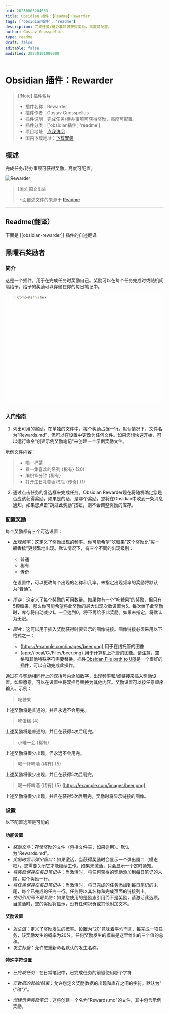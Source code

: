```yaml
---
uid: 20230803204653
title: Obsidian 插件：【Readme】Rewarder
tags: ['obsidian插件', 'readme']
description: 完成任务/待办事项可获得奖励，高度可配置。
author: Gustav Gnosspelius
type: readme
draft: false
editable: false
modified: 20230101000000
---
```


# Obsidian 插件：Rewarder

> [!Note] 插件名片
> - 插件名称：Rewarder
> - 插件作者：Gustav Gnosspelius
> - 插件说明：完成任务/待办事项可获得奖励，高度可配置。
> - 插件分类：['obsidian插件', 'readme']
> - 项目地址：[点我访问](https://github.com/Gnopps/obsidian-rewarder)
> - 国内下载地址：[下载安装](https://pkmer.cn/products/plugin/pluginMarket/?obsidian-rewarder)

## 概述

完成任务/待办事项可获得奖励，高度可配置。

![Rewarder](https://cdn.pkmer.cn/covers/obsidian-rewarder.gif!pkmer)

> [!tip] 原文出处
> 
>下面自述文件的来源于 [Readme](https://ghproxy.net/https://raw.githubusercontent.com/Gnopps/obsidian-rewarder/master/README.md)
> 

---

## Readme(翻译）

下面是 [[obsidian-rewarder]] 插件的自述翻译


## 黑曜石奖励者

### 简介

这是一个插件，用于在完成任务时奖励自己。奖励可以在每个任务完成时或随机间隔给予。给予的奖励可以存储在你的每日笔记中。

![完成任务的示例](https://raw.githubusercontent.com/Gnopps/obsidian-rewarder/master/Example.gif)

### 入门指南

1. 列出可用的奖励。在单独的文件中，每个奖励占据一行。默认情况下，文件名为"Rewards.md"，但可以在设置中更改为任何文件。如果您想快速开始，可以运行命令"创建示例奖励笔记"来创建一个示例奖励文件。

示例文件内容：

> - 喝一杯茶
> - 看一集喜欢的系列 {稀有} {20}
> - 编织15分钟 {稀有}
> - 打开生日礼物香槟瓶 {传奇} {1}

2. 通过点击任务的复选框来完成任务。Obsidian Rewarder现在将随机确定您是否应该获得奖励，如果是的话，是哪个奖励。您将在Obsidian中收到一条消息通知。如果您点击"跳过此奖励"按钮，则不会调整奖励的库存。

### 配置奖励

每个奖励都有三个可选设置：

- _出现频率_：这定义了奖励出现的频率。你可能希望“吃糖果”这个奖励比“买一瓶香槟”更频繁地出现。默认情况下，有三个不同的出现级别：

  - 普通
  - 稀有
  - 传奇

  在设置中，可以更改每个出现的名称和几率。未指定出现频率的奖励将默认为“普通”。

- _库存_：这定义了每个奖励的可用数量。如果你有一个“吃糖果”的奖励，但只有5颗糖果，那么你可能希望将此奖励的最大出现次数设置为5。每次给予此奖励时，库存将自动减少1。一旦达到0，将不再给予此奖励。如果未指定，将默认为无限。

- _图片_：这可以用于插入奖励获得时要显示的图像链接。图像链接必须采用以下格式之一：

  - {https://example.com/images/beer.png} 用于在线托管的图像
  - {app://local/C:/Files/beer.png} 用于计算机上托管的图像。请注意，空格和其他特殊字符需要替换。插件[Obsidan File path to URI](https://github.com/MichalBures/obsidian-file-path-to-uri)是一个很好的插件，可以自动完成此操作。

通过在与奖励相同行上的双括号内添加数字、出现频率和/或链接来插入奖励设置。如果愿意，可以在设置中将双括号替换为其他内容。奖励设置可以按任意顺序输入。示例：

> 吃糖果

上述奖励将是普通的，并且永远不会用完。

> 吃蛋糕 {4}

上述奖励将是普通的，并且在获得4次后用完。

> 小睡一会 {稀有}

上述奖励将很少出现，但永远不会用完。

> 喝一杯啤酒 {稀有} {5}

上述奖励将很少出现，并且在获得5次后用完。

> 喝一杯啤酒 {稀有} {5} {https://example.com/images/beer.png}

上述奖励将很少出现，并且在获得5次后用完，奖励时将显示链接的图像。

### 设置

以下配置选项是可能的

#### 功能设置

- _奖励文件_：存储奖励的文件（包括文件夹，如果适用）。默认为"Rewards.md"。
- _奖励时显示弹出窗口_：如果激活，当获得奖励时会显示一个弹出窗口（模态框），您需要关闭它才能继续工作。如果未激活，只会显示一个定时通知。
- _将奖励保存在每日笔记中_：当激活时，将任何获得的奖励添加到每日笔记的末尾，每个奖励一行。
- _将任务保存在每日笔记中_：当激活时，将已完成的任务添加到每日笔记的末尾，每个已完成的任务一行。任务将以其名称和完成页面的链接列出。
- _使用引用而不是奖励_：如果您使用的是励志引用而不是奖励，请激活此选项。当激活时，您的奖励将显示，没有任何祝贺或其他附加文本。

#### 奖励设置

- _发生值_：定义了奖励发生的概率。设置为“20”意味着平均而言，每完成一项任务，该奖励发生的概率为20%。任何奖励发生的概率是这里给出的三个值的总和。
- _发生标签_：允许您重新命名默认的发生名称。

#### 特殊字符设置

- _已完成任务_：在日常笔记中，已完成任务的前缀使用哪个字符
- _元数据的起始/结束_：允许您定义奖励数据的出现和库存之间的字符。默认为"{"和"}"。

- _创建示例奖励笔记_：这将创建一个名为"Rewards.md"的文件，其中包含示例奖励。




